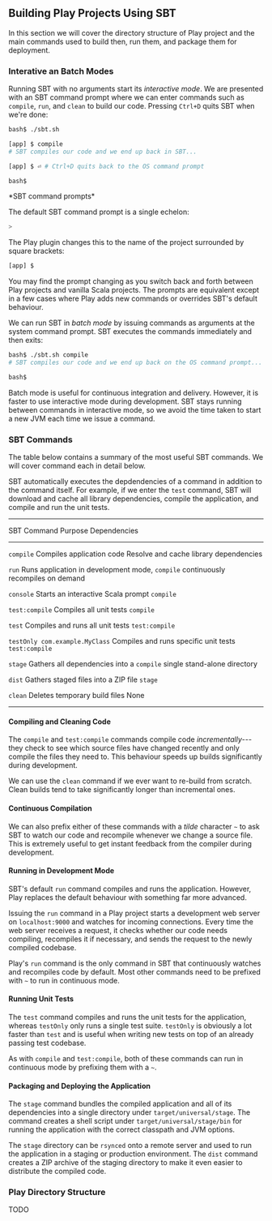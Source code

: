 ## Building Play Projects Using SBT

In this section we will cover the directory structure of Play project and the main commands used to build then, run them, and package them for deployment.

### Interative an Batch Modes

Running SBT with no arguments start its *interactive mode*. We are presented with an SBT command prompt where we can enter commands such as `compile`, `run`, and `clean` to build our code. Pressing `Ctrl+D` quits SBT when we're done:

~~~ bash
bash$ ./sbt.sh

[app] $ compile
# SBT compiles our code and we end up back in SBT...

[app] $ ⏎ # Ctrl+D quits back to the OS command prompt

bash$
~~~

<div class="callout callout-info">
*SBT command prompts*

The default SBT command prompt is a single echelon:

~~~ bash
>
~~~

The Play plugin changes this to the name of the project surrounded by square brackets:

~~~ bash
[app] $
~~~

You may find the prompt changing as you switch back and forth between Play projects and vanilla Scala projects. The prompts are equivalent except in a few cases where Play adds new commands or overrides SBT's default behaviour.
</div>

We can run SBT in *batch mode* by issuing commands as arguments at the system command prompt. SBT executes the commands immediately and then exits:

~~~ bash
bash$ ./sbt.sh compile
# SBT compiles our code and we end up back on the OS command prompt...

bash$
~~~

Batch mode is useful for continuous integration and delivery. However, it is faster to use interactive mode during development. SBT stays running between commands in interactive mode, so we avoid the time taken to start a new JVM each time we issue a command.

### SBT Commands

The table below contains a summary of the most useful SBT commands. We will cover command each in detail below.

SBT automatically executes the depdendencies of a command in addition to the command itself. For example, if we enter the `test` command, SBT will download and cache all library dependencies, compile the application, and compile and run the unit tests.

------------------------------------------------------------------------------------------------------------
SBT Command                    Purpose                               Dependencies
------------------------------ ------------------------------------- ---------------------------------------
`compile`                      Compiles application code             Resolve and cache library dependencies

`run`                          Runs application in development mode, `compile`
                               continuously recompiles on demand

`console`                      Starts an interactive Scala prompt    `compile`

`test:compile`                 Compiles all unit tests               `compile`

`test`                         Compiles and runs all unit tests      `test:compile`

`testOnly com.example.MyClass` Compiles and runs specific unit tests `test:compile`

`stage`                        Gathers all dependencies into a       `compile`
                               single stand-alone directory

`dist`                         Gathers staged files into a ZIP file  `stage`

`clean`                        Deletes temporary build files         None

------------------------------------------------------------------------------------------------------------

#### Compiling and Cleaning Code

The `compile` and `test:compile` commands compile code *incrementally*---they check to see which source files have changed recently and only compile the files they need to. This behaviour speeds up builds significantly during development.

We can use the `clean` command if we ever want to re-build from scratch. Clean builds tend to take significantly longer than incremental ones.

#### Continuous Compilation

We can also prefix either of these commands with a *tilde* character `~` to ask SBT to watch our code and recompile whenever we change a source file. This is extremely useful to get instant feedback from the compiler during development.

#### Running in Development Mode

SBT's default `run` command compiles and runs the application. However, Play replaces the default behaviour with something far more advanced.

Issuing the `run` command in a Play project starts a development web server on `localhost:9000` and watches for incoming connections. Every time the web server receives a request, it checks whether our code needs compiling, recompiles it if necessary, and sends the request to the newly compiled codebase.

Play's `run` command is the only command in SBT that continuously watches and recompiles code by default. Most other commands need to be prefixed with `~` to run in continuous mode.

#### Running Unit Tests

The `test` command compiles and runs the unit tests for the application, whereas `testOnly` only runs a single test suite. `testOnly` is obviously a lot faster than `test` and is useful when writing new tests on top of an already passing test codebase.

As with `compile` and `test:compile`, both of these commands can run in continuous mode by prefixing them with a `~`.

#### Packaging and Deploying the Application

The `stage` command bundles the compiled application and all of its dependencies into a single directory under `target/universal/stage`. The command creates a shell script under `target/universal/stage/bin` for running the application with the correct classpath and JVM options.

The `stage` directory can be `rsynced` onto a remote server and used to run the application in a staging or production environment. The `dist` command creates a ZIP archive of the staging directory to make it even easier to distribute the compiled code.

### Play Directory Structure

TODO
